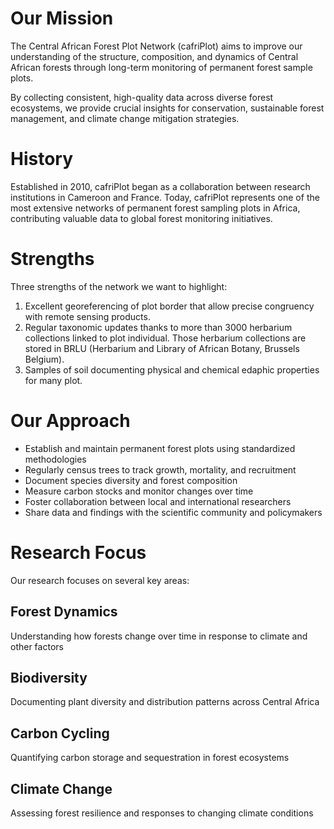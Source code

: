 # Our Mission

The Central African Forest Plot Network (cafriPlot) aims to improve our understanding of the structure, composition, and dynamics of Central African forests through long-term monitoring of permanent forest sample plots.

By collecting consistent, high-quality data across diverse forest ecosystems, we provide crucial insights for conservation, sustainable forest management, and climate change mitigation strategies.

# History
Established in 2010, cafriPlot began as a collaboration between research institutions in Cameroon and France. Today, cafriPlot represents one of the most extensive networks of permanent forest sampling plots in Africa, contributing valuable data to global forest monitoring initiatives.

# Strengths

Three strengths of the network we want to highlight:

1. Excellent georeferencing of plot border that allow precise congruency with remote sensing products.
2. Regular taxonomic updates thanks to more than 3000 herbarium collections linked to plot individual. Those herbarium collections are stored in BRLU (Herbarium and Library of African Botany, Brussels Belgium).
3. Samples of soil documenting physical and chemical edaphic properties for many plot.

# Our Approach

- Establish and maintain permanent forest plots using standardized methodologies
- Regularly census trees to track growth, mortality, and recruitment
- Document species diversity and forest composition
- Measure carbon stocks and monitor changes over time
- Foster collaboration between local and international researchers
- Share data and findings with the scientific community and policymakers

# Research Focus

Our research focuses on several key areas:

## Forest Dynamics
Understanding how forests change over time in response to climate and other factors

## Biodiversity
Documenting plant diversity and distribution patterns across Central Africa

## Carbon Cycling
Quantifying carbon storage and sequestration in forest ecosystems

## Climate Change
Assessing forest resilience and responses to changing climate conditions
